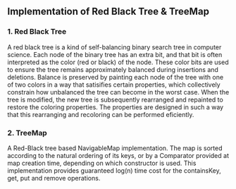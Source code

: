 <h2>Implementation of Red Black Tree & TreeMap</h2>
<h3>1. Red Black Tree</h3>

A red black tree is a kind of self-balancing binary search tree in computer science. Each node of
the binary tree has an extra bit, and that bit is often interpreted as the color (red or black) of
the node. These color bits are used to ensure the tree remains approximately balanced during
insertions and deletions. Balance is preserved by painting each node of the tree with one of two
colors in a way that satisifies certain properties, which collectively constrain how unbalanced
the tree can become in the worst case. When the tree is modified, the new tree is subsequently
rearranged and repainted to restore the coloring properties. The properties are designed in
such a way that this rearranging and recoloring can be performed eficiently.

<h3>2. TreeMap</h3>

A Red-Black tree based NavigableMap implementation. The map is sorted according to the
natural ordering of its keys, or by a Comparator provided at map creation time, depending on
which constructor is used. This implementation provides guaranteed log(n) time cost for the
containsKey, get, put and remove operations.
